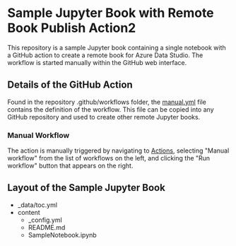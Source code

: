 # Sample Jupyter Book with Remote Book Publish Action2

This repository is a sample Jupyter book containing a single notebook with a GitHub action to create a remote book for Azure Data Studio.  The workflow is started manually within the GitHub web interface.

## Details of the GitHub Action
Found in the repository .github/workflows folder, the [manual.yml](.github/workflows/manual.yml) file contains the definition of the workflow.  This file can be copied into any GitHub repository and used to create other remote Jupyter books.

### Manual Workflow
The action is manually triggered by navigating to [Actions](../actions), selecting "Manual workflow" from the list of workflows on the left, and clicking the "Run workflow" button that appears on the right.

## Layout of the Sample Jupyter Book
- _data/toc.yml
- content
  - _config.yml
  - README.md
  - SampleNotebook.ipynb